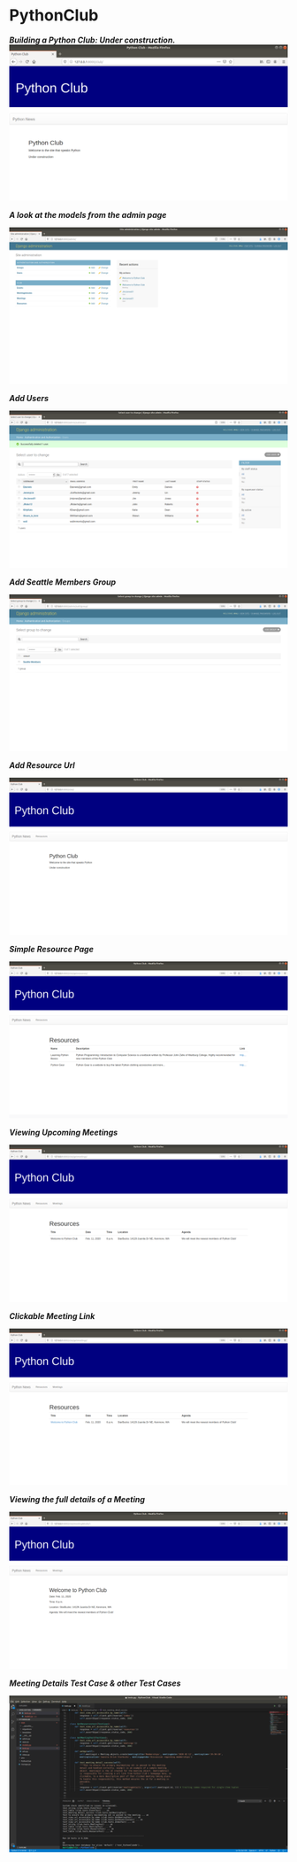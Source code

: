 # PythonClub

***Building a Python Club: Under construction.***
![firstsetup!](PythonClub/pics/FirstSetup.png)

***A look at the models from the admin page***

![models!](PythonClub/pics/AdminModelview.png)

***Add Users***

![AddUsers!](PythonClub/pics/AddedUsers.png)

***Add Seattle Members Group***

![CreateGroup!](PythonClub/pics/CreateGroup.png)

***Add Resource Url*** 

![HomeTags!](PythonClub/pics/HomeTags.png)

***Simple Resource Page***

![ResourcePage!](PythonClub/pics/ResourcesPage.png)

***Viewing Upcoming Meetings***

![viewingmeeting!](PythonClub/pics/MeetingsView.png)

***Clickable Meeting Link***

![meetinglink!](PythonClub/pics/MeetingsLink.png)

***Viewing the full details of a Meeting***

![meetingdetails!](PythonClub/pics/MeetingDetails.png)

***Meeting Details Test Case & other Test Cases***

![meetingdetailstest!](PythonClub/pics/Test2.png)

